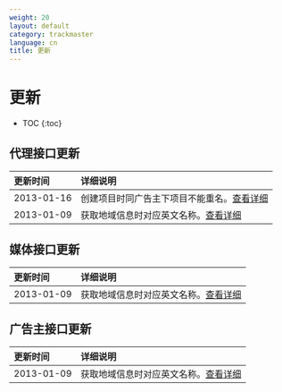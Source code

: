 ```yaml
---
weight: 20
layout: default
category: trackmaster
language: cn
title: 更新
---
```


# 更新

* TOC
{:toc}

## 代理接口更新


更新时间     | 详细说明
:-|:-
2013-01-16| 创建项目时同广告主下项目不能重名。[查看详细](http://dev.admaster.com.cn/doc/trackmaster/v1/cn/campaign.html#section-3)    
2013-01-09| 获取地域信息时对应英文名称。[查看详细](http://dev.admaster.com.cn/doc/trackmaster/v1/cn/territory.html)  

## 媒体接口更新    

更新时间     | 详细说明
:-|:-
2013-01-09| 获取地域信息时对应英文名称。[查看详细](http://dev.admaster.com.cn/doc/trackmaster/v1/cn/publisher_territory.html)     


## 广告主接口更新    

更新时间     | 详细说明
:-|:-
2013-01-09| 获取地域信息时对应英文名称。[查看详细](http://dev.admaster.com.cn/doc/trackmaster/v1/cn/advertisers_territory.html)     

